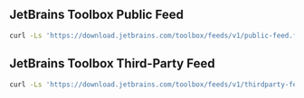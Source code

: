 ## JetBrains Toolbox Public Feed

```sh
curl -Ls 'https://download.jetbrains.com/toolbox/feeds/v1/public-feed.feed.xz.signed' | dd bs='1' skip='64' | xzcat | jq
```

## JetBrains Toolbox Third-Party Feed

```sh
curl -Ls 'https://download.jetbrains.com/toolbox/feeds/v1/thirdparty-feed.feed.xz.signed' | dd bs='1' skip='61' | xzcat | jq
```
